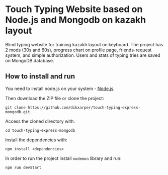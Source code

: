 # Touch Typing Website based on Node.js and Mongodb on kazakh layout

Blind typing website for training kazakh layout on keyboard. The project has 2 mods (30s and 60s), progress chart on profile page, friends-request system, and simple authorization. Users and stats of typing tries are saved on MongoDB database.

## How to install and run

You need to install node.js on your system - [Node.js](https://nodejs.org/en/download/ "Node.js").

Then download the ZIP file or clone the project:
```
git clone https://github.com/dikxarper/touch-typing-express-mongodb.git
```
Access the cloned directory with:
```
cd touch-typing-express-mongodb
```
Install the dependencies with:
```
npm install <dependencies>
```

In order to run the project install `nodemon` library and run:
```
npm run devStart
```
